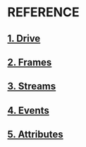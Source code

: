 # REFERENCE

## <u>1. Drive</u>

## <u>2. Frames</u>

## <u>3. Streams</u>

## <u>4. Events</u>

## <u>5. Attributes</u>
